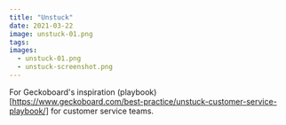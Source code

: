 ```yaml
---
title: "Unstuck"
date: 2021-03-22
image: unstuck-01.png
tags:
images:
  - unstuck-01.png
  - unstuck-screenshot.png
---
```


For Geckoboard's inspiration (playbook)[https://www.geckoboard.com/best-practice/unstuck-customer-service-playbook/] for customer service teams.